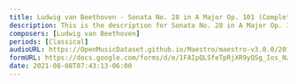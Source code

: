 ```yaml
---
title: Ludwig van Beethoven - Sonata No. 28 in A Major Op. 101 (Complete) (3)
description: This is the description for Sonata No. 28 in A Major Op. 101 (Complete) by Ludwig van Beethoven
composers: [Ludwig van Beethoven]
periods: [Classical]
audioURL: https://OpenMusicDataset.github.io/Maestro/maestro-v3.0.0/2014/MIDI-UNPROCESSED_16-18_R1_2014_MID--AUDIO_18_R1_2014_wav--2.midi
formURL: https://docs.google.com/forms/d/e/1FAIpQLSfeTpRjXR9yQSg_Ios_Nz_GK4l0WxHQ7j06-glnKOWewbXaZQ/viewform
date: 2021-08-08T07:43:13-06:00
---
```

